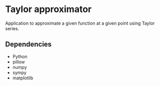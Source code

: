 # Taylor approximator

Application to approximate a given function at a given point using Taylor series.

## Dependencies

- Python
- pillow
- numpy
- sympy
- matplotlib
